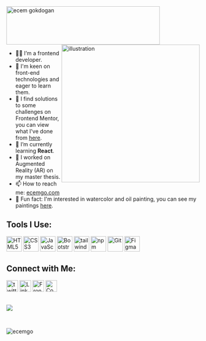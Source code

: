<img src="https://user-images.githubusercontent.com/13468728/218759232-172fb8e5-35a8-474c-9c59-e20dba359a96.svg" width="400" height="100" alt="ecem gokdogan">


<img align="right" src="https://user-images.githubusercontent.com/13468728/219878503-c84cf7ff-a7d0-403f-940b-9905b7d6a8de.jpg" alt="illustration" width="360px"/>

- :woman_technologist: I’m a frontend developer.
- :eyes: I'm keen on front-end technologies and eager to learn them.
- :dart: I find solutions to some challenges on Frontend Mentor,  you can view what I've done from [here](https://www.frontendmentor.io/profile/ecemgo).
- 🌱 I’m currently learning **React**.
- :iphone: I worked on Augmented Reality (AR) on my master thesis.
- 📫 How to reach me: [ecemgo.com](https://ecemgo.com)
- :art: Fun fact: I'm interested in watercolor and oil painting, you can see my paintings [here](https://photos.app.goo.gl/fBJA7LvovZcwxZx3A).

## Tools I Use:
<div align="left">
<img src="https://cdn.jsdelivr.net/gh/devicons/devicon/icons/html5/html5-original.svg" title="HTML5" alt="HTML5" width="40" height="40"/>
<img src="https://cdn.jsdelivr.net/gh/devicons/devicon/icons/css3/css3-original.svg" title="CSS3" alt="CSS3" width="40" height="40"/>
<img src="https://cdn.jsdelivr.net/gh/devicons/devicon/icons/javascript/javascript-original.svg" title="JavaScript" alt="JavaScript" width="40" height="40"/>
<img src="https://cdn.jsdelivr.net/gh/devicons/devicon/icons/bootstrap/bootstrap-original.svg" title="Bootstrap" alt="Bootstrap" width="40" height="40"/>
<img src="https://cdn.jsdelivr.net/gh/devicons/devicon/icons/tailwindcss/tailwindcss-plain.svg" title="tailwindcss" alt="tailwindcss" width="40" height="40" />
<!-- <img src="https://cdn.jsdelivr.net/gh/devicons/devicon/icons/sass/sass-original.svg" title="Sass" alt="Sass" width="40" height="40"/> -->
<img src="https://cdn.jsdelivr.net/gh/devicons/devicon/icons/npm/npm-original-wordmark.svg" title="npm" alt="npm" width="40" height="40"/>
<!-- <img src="https://cdn.jsdelivr.net/gh/devicons/devicon/icons/nodejs/nodejs-original.svg" title="NodeJS" alt="NodeJS" width="40" height="40"/> -->
<!-- <img src="https://cdn.jsdelivr.net/gh/devicons/devicon/icons/react/react-original.svg" title="React" alt="React" width="40" height="40"/> -->
<!-- <img src="https://cdn.jsdelivr.net/gh/devicons/devicon/icons/vuejs/vuejs-original.svg" title="VueJS" alt="VueJS" width="40" height="40"/> -->
<img src="https://cdn.jsdelivr.net/gh/devicons/devicon/icons/git/git-original.svg" title="Git" alt="Git" width="40" height="40"/>
<img src="https://cdn.jsdelivr.net/gh/devicons/devicon/icons/figma/figma-original.svg" title="Figma" alt="Figma" width="40" height="40" />
</div>

## Connect with Me:
<div align="left">
  <a href="https://twitter.com/ecemgo" target="blank">
    <img src="https://raw.githubusercontent.com/rahuldkjain/github-profile-readme-generator/master/src/images/icons/Social/twitter.svg" alt="twitter" title="twitter" height="30" width="30"/></a>
  <a href="https://www.linkedin.com/in/ecem-gokdogan/" target="blank">
    <img src="https://user-images.githubusercontent.com/13468728/230120502-ed2eb726-bf17-44fa-81ff-349cc5aa8062.svg" alt="LinkedIn" title="LinkedIn" height="30" width="30"/></a>
  <a href="https://www.frontendmentor.io/profile/ecemgo" target="blank">
    <img src="https://user-images.githubusercontent.com/13468728/230118926-2cb0d52a-20bc-4ebb-aff3-7096bd97f1fa.svg" alt="Frontend Mentor" title="Frontend Mentor" height="30" width="30"/></a>
  <a href="https://codepen.io/ecemgo" target="blank">
    <img src="https://user-images.githubusercontent.com/13468728/230120292-800470da-41da-492d-8320-5e898d707c82.svg" alt="CodePen" title="CodePen" height="30" width="30"/></a>
</div>

<br>

<p align="left"> <img src="https://github-readme-stats.vercel.app/api/top-langs/?username=ecemgo&layout=compact&theme=buefy&hide=html&langs_count=10" /> </p> &nbsp;
<p align="left"><img src="https://komarev.com/ghpvc/?username=ecemgo&color=31c9c7&style=flat" alt="ecemgo"/></p>


<!--
&nbsp;
- 👯 I’m looking to collaborate on ...
- 🤔 I’m looking for help with ...
-->

